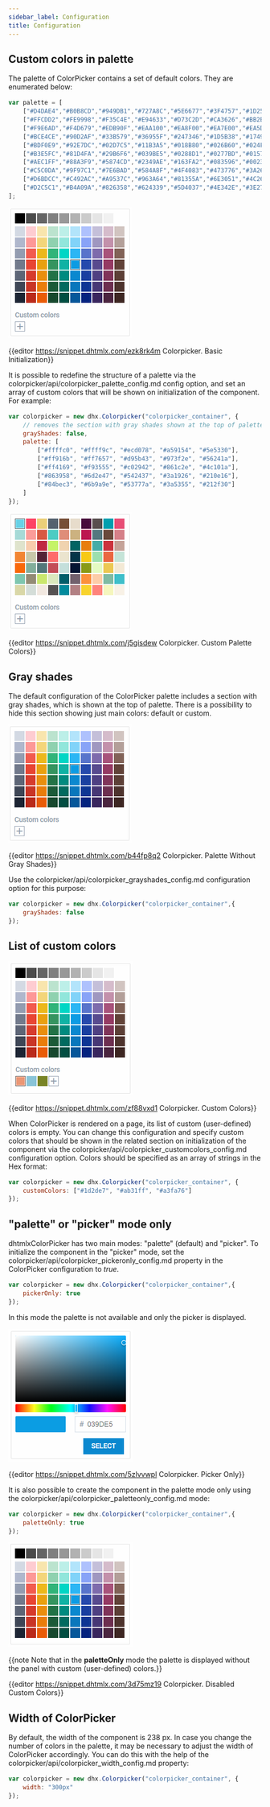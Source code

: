 ```yaml
---
sidebar_label: Configuration
title: Configuration
---          
```


Custom colors in palette
---------------------

The palette of ColorPicker contains a set of default colors. They are enumerated below:

~~~js
var palette = [
    ["#D4DAE4","#B0B8CD","#949DB1","#727A8C","#5E6677","#3F4757","#1D2534"],
    ["#FFCDD2","#FE9998","#F35C4E","#E94633","#D73C2D","#CA3626","#BB2B1A"],
    ["#F9E6AD","#F4D679","#EDB90F","#EAA100","#EA8F00","#EA7E00","#EA5D00"],
    ["#BCE4CE","#90D2AF","#33B579","#36955F","#247346","#1D5B38","#17492D"],
    ["#BDF0E9","#92E7DC","#02D7C5","#11B3A5","#018B80","#026B60","#024F43"],
    ["#B3E5FC","#81D4FA","#29B6F6","#039BE5","#0288D1","#0277BD","#01579B"],
    ["#AEC1FF","#88A3F9","#5874CD","#2349AE","#163FA2","#083596","#002381"],
    ["#C5C0DA","#9F97C1","#7E6BAD","#584A8F","#4F4083","#473776","#3A265F"],
    ["#D6BDCC","#C492AC","#A9537C","#963A64","#81355A","#6E3051","#4C2640"],
    ["#D2C5C1","#B4A09A","#826358","#624339","#5D4037","#4E342E","#3E2723"]
];
~~~

![](../assets/colorpicker/default_palette.png)

{{editor    https://snippet.dhtmlx.com/ezk8rk4m	Colorpicker. Basic Initialization}}

It is possible to redefine the structure of a palette via the colorpicker/api/colorpicker_palette_config.md config option, and set an array of custom colors that will be shown on initialization of the component. 
For example:

~~~js
var colorpicker = new dhx.Colorpicker("colorpicker_container", {
    // removes the section with gray shades shown at the top of palette by default
    grayShades: false,
    palette: [
        ["#ffffc0", "#ffff9c", "#ecd078", "#a59154", "#5e5330"],
        ["#ff916b", "#ff7657", "#d95b43", "#973f2e", "#56241a"],
        ["#ff4169", "#f93555", "#c02942", "#861c2e", "#4c101a"],
        ["#863958", "#6d2e47", "#542437", "#3a1926", "#210e16"],
        ["#84bec3", "#6b9a9e", "#53777a", "#3a5355", "#212f30"]
    ]
});
~~~

![](../assets/colorpicker/custom_palette.png)

{{editor    https://snippet.dhtmlx.com/j5gisdew	Colorpicker. Custom Palette Colors}}


Gray shades
-----------------------

The default configuration of the ColorPicker palette includes a section with gray shades, which is shown at the top of palette. There is a possibility to hide this section showing just main colors: default or custom.

![](../assets/colorpicker/no_shades_palette.png)

{{editor    https://snippet.dhtmlx.com/b44fp8q2	Colorpicker. Palette Without Gray Shades}}

Use the colorpicker/api/colorpicker_grayshades_config.md configuration option for this purpose:

~~~js
var colorpicker = new dhx.Colorpicker("colorpicker_container",{
	grayShades: false
});
~~~

List of custom colors
---------------------

![](../assets/colorpicker/custom_colors.png)

{{editor    https://snippet.dhtmlx.com/zf88vxd1	Colorpicker. Custom Colors}}

When ColorPicker is rendered on a page, its list of custom (user-defined) colors is empty. You can change this configuration and specify custom colors that should be shown in the related section on initialization of 
the component via the colorpicker/api/colorpicker_customcolors_config.md configuration option. Colors should be specified as an array of strings in the Hex format:

~~~js
var colorpicker = new dhx.Colorpicker("colorpicker_container", {
	customColors: ["#1d2de7", "#ab31ff", "#a3fa76"]
});
~~~

"palette" or "picker" mode only
--------------------

dhtmlxColorPicker has two main modes: "palette" (default) and "picker". To initialize the component in the "picker" mode, set the colorpicker/api/colorpicker_pickeronly_config.md property in the ColorPicker 
configuration to *true*.

~~~js
var colorpicker = new dhx.Colorpicker("colorpicker_container",{
	pickerOnly: true
});
~~~

In this mode the palette is not available and only the picker is displayed.

![](../assets/colorpicker/picker_only.png)

{{editor    https://snippet.dhtmlx.com/5zlvvwpl	Colorpicker. Picker Only}}

It is also possible to create the component in the palette mode only using the colorpicker/api/colorpicker_paletteonly_config.md mode:

~~~js
var colorpicker = new dhx.Colorpicker("colorpicker_container",{
	paletteOnly: true
});
~~~

![](../assets/colorpicker/palette_only.png)

{{note Note that in the **paletteOnly** mode the palette is displayed without the panel with custom (user-defined) colors.}}


{{editor    https://snippet.dhtmlx.com/3d75mz19	Colorpicker. Disabled Custom Colors}}


Width of ColorPicker
-------------------

By default, the width of the component is 238 px. In case you change the number of colors in the palette, it may be necessary to adjust the width of ColorPicker accordingly. You can do this with the help of the
colorpicker/api/colorpicker_width_config.md property:

~~~js
var colorpicker = new dhx.Colorpicker("colorpicker_container", {  
    width: "300px"              
});
~~~

